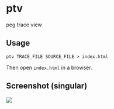 # ptv

peg trace view

## Usage

```shell
ptv TRACE_FILE SOURCE_FILE > index.html
```

Then open `index.html` in a browser.

## Screenshot (singular)

![](https://user-images.githubusercontent.com/7998310/80549118-a8f97880-89bc-11ea-9485-463f493e272b.png)
